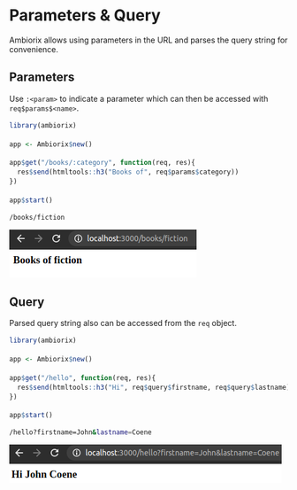 # Parameters & Query

Ambiorix allows using parameters in the URL and parses the query string for convenience.

## Parameters

Use `:<param>` to indicate a parameter which can then be accessed with `req$params$<name>`.

``` r
library(ambiorix)

app <- Ambiorix$new()

app$get("/books/:category", function(req, res){
  res$send(htmltools::h3("Books of", req$params$category))
})

app$start()
```

```bash
/books/fiction
```

![](../_assets/parameters.png)

## Query

Parsed query string also can be accessed from the `req` object.

``` r
library(ambiorix)

app <- Ambiorix$new()

app$get("/hello", function(req, res){
  res$send(htmltools::h3("Hi", req$query$firstname, req$query$lastname))
})

app$start()
```

```bash
/hello?firstname=John&lastname=Coene
```

![](../_assets/query.png)

